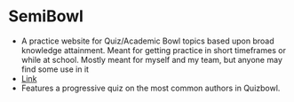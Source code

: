 # SemiBowl
- A practice website for Quiz/Academic Bowl topics based upon broad knowledge attainment. Meant for getting practice in short timeframes or while at school. Mostly meant for myself and my team, but anyone may find some use in it
- [Link](https://semi-bowl.pages.dev)
- Features a progressive quiz on the most common authors in Quizbowl.
